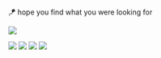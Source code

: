 
🪁 hope you find what you were looking for 

![](https://github-readme-stats.vercel.app/api?&show_icons=true&icon_color=932c45&hide_border=true&theme=dark&title_color=ba1b2d&hide_title=true&count_private=true&ring_color=ba1b2d&text_color=8C8BA6&bg_color=00000000&username=nicoluvas)

[<img src="https://img.shields.io/badge/twitter-861321.svg?&style=for-the-badge&logo=twitter&logoColor=fafafa&textColor=8C8BA6" />](https://twitter.com/mutsumuraar) [<img src = "https://img.shields.io/badge/instagram-861321.svg?&style=for-the-badge&logo=instagram&logoColor=fafafa&textColor=8C8BA6" />](https://www.instagram.com/nicoluvas/) [<img src = "https://img.shields.io/badge/Spotify-861321?&style=for-the-badge&logo=spotify&logoColor=fafafa&textColor=8C8BA6" />](https://open.spotify.com/artist/3dIMVSBusySSu9O5Rou3fg?si=RXSkhrnXS3i-mEe2TvJxaA) [<img src = "https://img.shields.io/badge/SoundCloud-861321?style=for-the-badge&logo=soundcloud&logoColor=fafafa&textColor=8C8BA6" />](https://soundcloud.com/nicoluvas)
